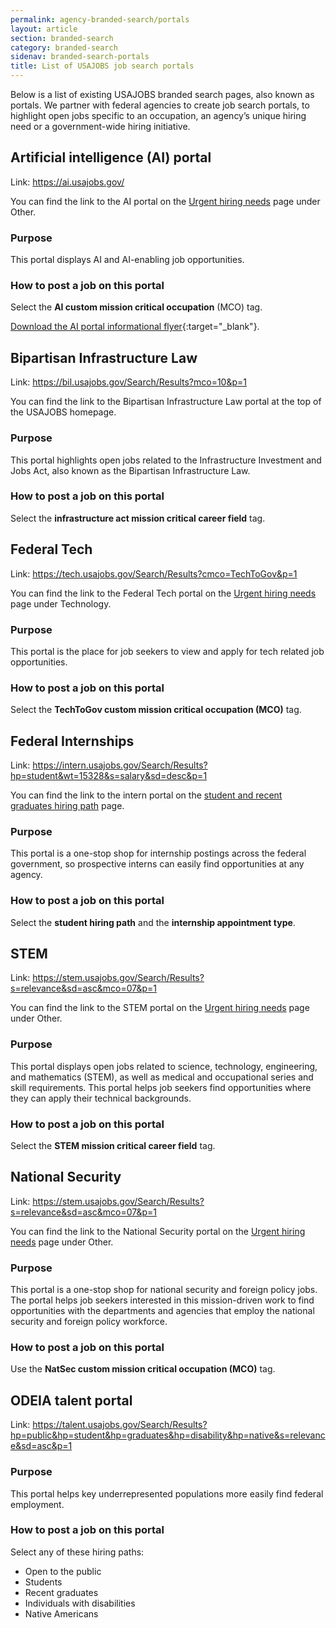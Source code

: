 ```yaml
---
permalink: agency-branded-search/portals
layout: article
section: branded-search
category: branded-search
sidenav: branded-search-portals
title: List of USAJOBS job search portals
---
```


Below is a list of existing USAJOBS branded search pages, also known as portals. We partner with federal agencies to create job search portals, to highlight open jobs specific to an occupation, an agency’s unique hiring need or a government-wide hiring initiative. 

## Artificial intelligence (AI) portal  
Link: https://ai.usajobs.gov/

You can find the link to the AI portal on the [Urgent hiring needs](https://www.usajobs.gov/?c=opportunities) page under Other. 

### Purpose 
This portal displays AI and AI-enabling job opportunities.

### How to post a job on this portal 
Select the **AI custom mission critical occupation** (MCO) tag. 

[Download the AI portal informational flyer](/assets/USAJOBS_AI_recruitment_flyer.pdf){:target="_blank"}.


## Bipartisan Infrastructure Law   
Link: https://bil.usajobs.gov/Search/Results?mco=10&p=1

You can find the link to the Bipartisan Infrastructure Law portal at the top of the USAJOBS homepage.

### Purpose
This portal highlights open jobs related to the Infrastructure Investment and Jobs Act, also known as the Bipartisan Infrastructure Law. 

### How to post a job on this portal
Select the **infrastructure act mission critical career field** tag.

## Federal Tech 
Link: https://tech.usajobs.gov/Search/Results?cmco=TechToGov&p=1 

You can find the link to the Federal Tech portal on the [Urgent hiring needs](https://www.usajobs.gov/?c=opportunities) page under Technology.

### Purpose 
This portal is the place for job seekers to view and apply for tech related job opportunities.

### How to post a job on this portal
Select the **TechToGov custom mission critical occupation (MCO)** tag.

## Federal Internships 

Link: https://intern.usajobs.gov/Search/Results?hp=student&wt=15328&s=salary&sd=desc&p=1 

You can find the link to the intern portal on the [student and recent graduates hiring path](https://www.usajobs.gov/Help/working-in-government/unique-hiring-paths/students/) page.

### Purpose 
This portal is a one-stop shop for internship postings across the federal government, so   prospective interns can easily find opportunities at any agency.

### How to post a job on this portal 
Select the **student hiring path** and the **internship appointment type**.

## STEM 

Link: https://stem.usajobs.gov/Search/Results?s=relevance&sd=asc&mco=07&p=1 

You can find the link to the STEM portal on the [Urgent hiring needs](https://www.usajobs.gov/?c=opportunities) page under Other.

### Purpose
This portal displays open jobs related to science, technology, engineering, and mathematics (STEM), as well as medical and occupational series and skill requirements. This portal helps job seekers find opportunities where they can apply their technical backgrounds.

### How to post a job on this portal 
Select the **STEM mission critical career field** tag.

## National Security 

Link: https://stem.usajobs.gov/Search/Results?s=relevance&sd=asc&mco=07&p=1 

You can find the link to the National Security portal on the [Urgent hiring needs](https://www.usajobs.gov/?c=opportunities) page under Other.

### Purpose
This portal is a one-stop shop for national security and foreign policy jobs. The portal helps job seekers interested in this mission-driven work to find opportunities with the departments and agencies   that employ the national security and foreign policy workforce.

### How to post a job on this portal
Use the **NatSec custom mission critical occupation (MCO)** tag.

## ODEIA talent portal

Link: https://talent.usajobs.gov/Search/Results?hp=public&hp=student&hp=graduates&hp=disability&hp=native&s=relevance&sd=asc&p=1 

### Purpose
This portal helps key underrepresented populations more easily find federal employment.

### How to post a job on this portal
Select any of these hiring paths: 

* Open to the public
* Students
* Recent graduates
* Individuals with disabilities
* Native Americans
